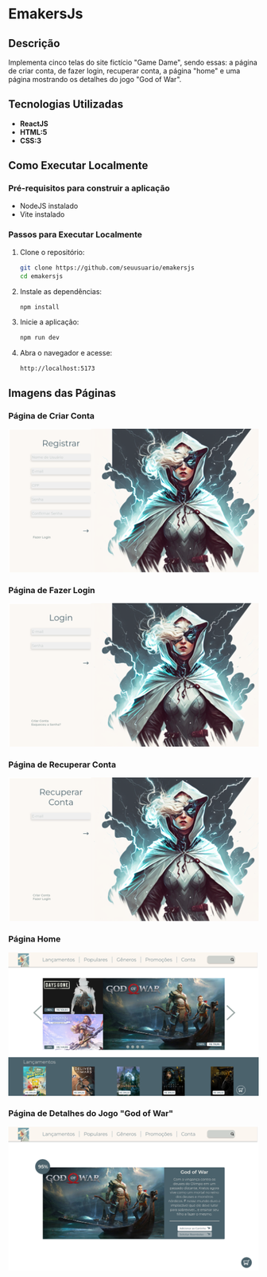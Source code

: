 # EmakersJs

## Descrição

Implementa cinco telas do site fictício "Game Dame", sendo essas: a página de criar conta, de fazer login, recuperar conta, a página "home" e uma página mostrando os detalhes do jogo "God of War".

## Tecnologias Utilizadas

- **ReactJS**
- **HTML:5**
- **CSS:3**

## Como Executar Localmente

### Pré-requisitos para construir a aplicação
- NodeJS instalado
- Vite instalado

### Passos para Executar Localmente

1. Clone o repositório:

    ```bash
    git clone https://github.com/seuusuario/emakersjs
    cd emakersjs
    ```

2. Instale as dependências:

    ```bash
    npm install
    ```

3. Inicie a aplicação:

    ```bash
    npm run dev
    ```

4. Abra o navegador e acesse:

    ```
    http://localhost:5173
    ```

## Imagens das Páginas

### Página de Criar Conta

![Página de Criar Conta](./game-dame-emakers/pages-readme/registrar.png)

### Página de Fazer Login

![Página de Fazer Login](./game-dame-emakers/pages-readme/login.png)

### Página de Recuperar Conta

![Página de Recuperar Conta](./game-dame-emakers/pages-readme/recuperarconta.png)

### Página Home

![Página Home](./game-dame-emakers/pages-readme/home.png)

### Página de Detalhes do Jogo "God of War"

![Página de Detalhes do Jogo "God of War"](./game-dame-emakers/pages-readme/game-gow.png)
